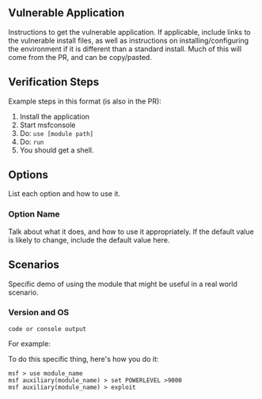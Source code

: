 ## Vulnerable Application

Instructions to get the vulnerable application. If applicable, include links to the vulnerable install
files, as well as instructions on installing/configuring the environment if it is different than a
standard install. Much of this will come from the PR, and can be copy/pasted.

## Verification Steps
Example steps in this format (is also in the PR):

1. Install the application
1. Start msfconsole
1. Do: `use [module path]`
1. Do: `run`
1. You should get a shell.

## Options
List each option and how to use it.

### Option Name

Talk about what it does, and how to use it appropriately. If the default value is likely to change, include the default value here.

## Scenarios
Specific demo of using the module that might be useful in a real world scenario.

### Version and OS

```
code or console output
```

For example:

To do this specific thing, here's how you do it:

```
msf > use module_name
msf auxiliary(module_name) > set POWERLEVEL >9000
msf auxiliary(module_name) > exploit
```
